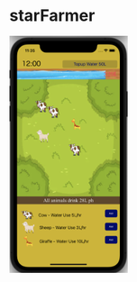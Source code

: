 # starFarmer

<p float="left">
   <img src="https://github.com/BurakAltunoluk/starFarmer/blob/main/StarFarmer/screenShoot/Screenshot%202022-07-20%20at%2023.35.00.png" width="210" /> 
</p>
